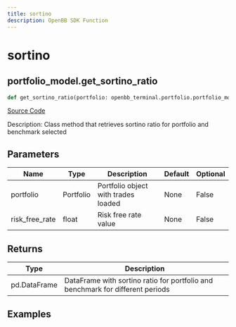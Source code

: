 ```yaml
---
title: sortino
description: OpenBB SDK Function
---
```


# sortino

## portfolio_model.get_sortino_ratio

```python title='openbb_terminal/portfolio/portfolio_model.py'
def get_sortino_ratio(portfolio: openbb_terminal.portfolio.portfolio_model.PortfolioModel, risk_free_rate: float) -> DataFrame:
```
[Source Code](https://github.com/OpenBB-finance/OpenBBTerminal/tree/main/openbb_terminal/portfolio/portfolio_model.py#L1015)

Description: Class method that retrieves sortino ratio for portfolio and benchmark selected

## Parameters

| Name | Type | Description | Default | Optional |
| ---- | ---- | ----------- | ------- | -------- |
| portfolio | Portfolio | Portfolio object with trades loaded | None | False |
| risk_free_rate | float | Risk free rate value | None | False |

## Returns

| Type | Description |
| ---- | ----------- |
| pd.DataFrame | DataFrame with sortino ratio for portfolio and benchmark for different periods |

## Examples

